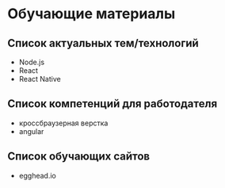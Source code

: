 # Обучающие материалы

## Список актуальных тем/технологий
- Node.js
- React
- React Native

## Список компетенций для работодателя
- кроссбраузерная верстка
- angular

## Список обучающих сайтов
- egghead.io

